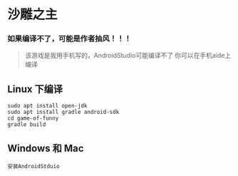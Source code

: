 # 沙雕之主

### 如果编译不了，可能是作者抽风！！！

>该游戏是我用手机写的，AndroidStudio可能编译不了
>你可以在手机aide上编译

## Linux 下编译  
```
sudo apt install open-jdk
sudo apt install gradle android-sdk
cd game-of-funny
gradle build
```
## Windows 和 Mac

```
安装AndroidStduio
```

